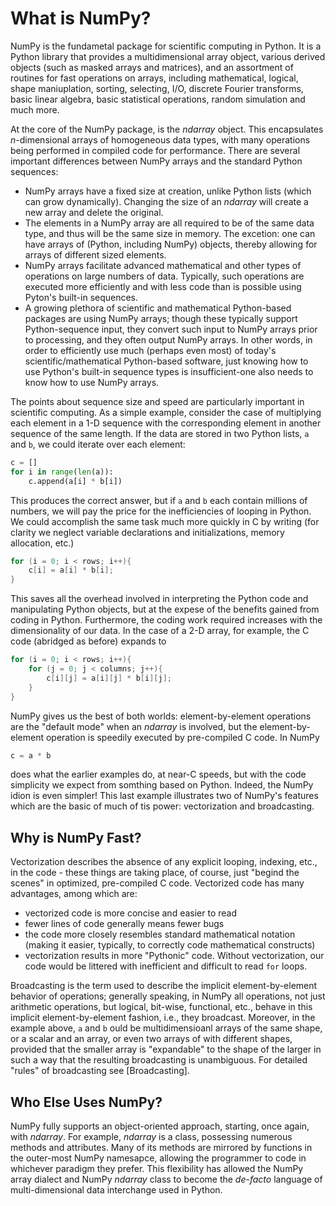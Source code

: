 # What is NumPy?

NumPy is the fundametal package for scientific computing in Python. It is a Python library that provides a multidimensional array object, various derived objects (such as masked arrays and matrices), and an assortment of routines for fast operations on arrays, including mathematical, logical, shape maniuplation, sorting, selecting, I/O, discrete Fourier transforms, basic linear algebra, basic statistical operations, random simulation and much more.

At the core of the NumPy package, is the *ndarray* object. This encapsulates *n*-dimensional arrays of homogeneous data types, with many operations being performed in compiled code for performance. There are several important differences between NumPy arrays and the standard Python sequences:

- NumPy arrays have a fixed size at creation, unlike Python lists (which can grow dynamically). Changing the size of an *ndarray* will create a new array and delete the original.
- The elements in a NumPy array are all required to be of the same data type, and thus will be the same size in memory. The excetion: one can have arrays of (Python, including NumPy) objects, thereby allowing for arrays of different sized elements.
- NumPy arrays facilitate advanced mathematical and other types of operations on large numbers of data. Typically, such operations are executed more efficiently and with less code than is possible using Pyton's built-in sequences.
- A growing plethora of scientific and mathematical Python-based packages are using NumPy arrays; though these typically support Python-sequence input, they convert such input to NumPy arrays prior to processing, and they often output NumPy arrays. In other words, in order to efficiently use much (perhaps even most) of today's scientific/mathematical Python-based software, just knowing how to use Python's built-in sequence types is insufficient-one also needs to know how to use NumPy arrays.

The points about sequence size and speed are particularly important in scientific computing. As a simple example, consider the case of multiplying each element in a 1-D sequence with the corresponding element in another sequence of the same length. If the data are stored in two Python lists, `a` and `b`, we could iterate over each element:

```python
c = []
for i in range(len(a)):
	c.append(a[i] * b[i])
```

This produces the correct answer, but if `a` and `b` each contain millions of numbers, we will pay the price for the inefficiencies of looping in Python. We could accomplish the same task much more quickly in C by writing (for clarity we neglect variable declarations and initializations, memory allocation, etc.)

```C
for (i = 0; i < rows; i++){
	c[i] = a[i] * b[i];
}
```

This saves all the overhead involved in interpreting the Python code and manipulating Python objects, but at the expese of the benefits gained from coding in Python. Furthermore, the coding work required increases with the dimensionality of our data. In the case of a 2-D array, for example, the C code (abridged as before) expands to

```C
for (i = 0; i < rows; i++){
	for (j = 0; j < columns; j++){
		c[i][j] = a[i][j] * b[i][j];
	}
}
```

NumPy gives us the best of both worlds: element-by-element operations are the "default mode" when an *ndarray* is involved, but the element-by-element operation is speedily executed by pre-compiled C code. In NumPy

```Python
c = a * b
```

does what the earlier examples do, at near-C speeds, but with the code simplicity we expect from somthing based on Python. Indeed, the NumPy idion is even simpler! This last example illustrates two of NumPy's features which are the basic of much of tis power: vectorization and broadcasting.

## Why is NumPy Fast?

Vectorization describes the absence of any explicit looping, indexing, etc., in the code - these things are taking place, of course, just "begind the scenes" in optimized, pre-compiled C code. Vectorized code has many advantages, among which are:

- vectorized code is more concise and easier to read
- fewer lines of code generally means fewer bugs
- the code more closely resembles standard mathematical notation (making it easier, typically, to correctly code mathematical constructs)
- vectorization results in more "Pythonic" code. Without vectorization, our code would be littered with inefficient and difficult to read `for` loops.

Broadcasting is the term used to describe the implicit element-by-element behavior of operations; generally speaking, in NumPy all operations, not just arithmetic operations, but logical, bit-wise, functional, etc., behave in this implicit element-by-element fashion, i.e., they broadcast. Moreover, in the example above, `a` and `b` ould be multidimensioanl arrays of the same shape, or a scalar and an array, or even two arrays of with different shapes, provided that the smaller array is "expandable" to the shape of the larger in such a way that the resulting broadcasting is unambiguous. For detailed "rules" of broadcasting see [Broadcasting].

## Who Else Uses NumPy?

NumPy fully supports an object-oriented approach, starting, once again, with *ndarray*. For example, *ndarray* is a class, possessing numerous methods and attributes. Many of its methods are mirrored by functions in the outer-most NumPy namesapce, allowing the programmer to code in whichever paradigm they prefer. This flexibility has allowed the NumPy array dialect and NumPy *ndarray* class to become the *de-facto* language of multi-dimensional data interchange used in Python.